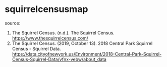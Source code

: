 # squirrelcensusmap

source: 
1. The Squirrel Census. (n.d.). The Squirrel Census. https://www.thesquirrelcensus.com/
2. The Squirrel Census. (2019, October 13). 2018 Central Park Squirrel Census - Squirrel Data. https://data.cityofnewyork.us/Environment/2018-Central-Park-Squirrel-Census-Squirrel-Data/vfnx-vebw/about_data
